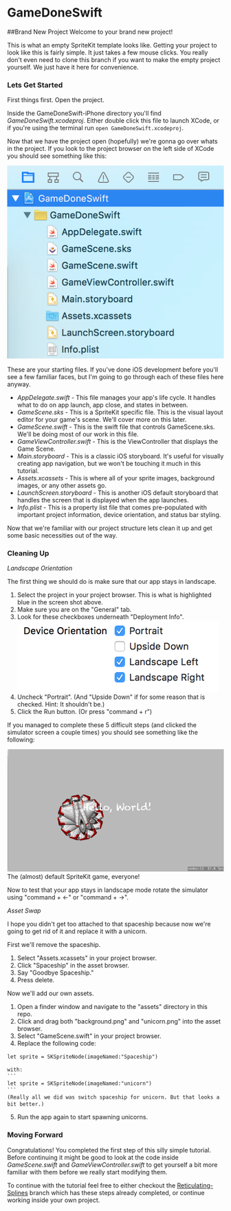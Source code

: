 # GameDoneSwift
##Brand New Project
Welcome to your brand new project! 

This is what an empty SpriteKit template looks like. Getting your project to look like this is fairly simple. 
It just takes a few mouse clicks. You really don't even need to clone this branch if you want to make the 
empty project yourself. We just have it here for convenience.

### Lets Get Started

First things first. Open the project.

Inside the GameDoneSwift-iPhone directory you'll find *GameDoneSwift.xcodeproj*. Either double click this file
to launch XCode, or if you're using the terminal run `open GameDoneSwift.xcodeproj`.

Now that we have the project open (hopefully) we're gonna go over whats in the project. If you look to the project 
browser on the left side of XCode you should see something like this:

![starting_files](https://raw.githubusercontent.com/IBM-MIL/GameDoneSwift/Brand-New-Project/img/starting_files.png)

These are your starting files. If you've done iOS development before you'll see a few familiar faces, but I'm 
going to go through each of these files here anyway.

- *AppDelegate.swift* - This file manages your app's life cycle. It handles what to do on app launch, app close, and 
states in between.
- *GameScene.sks* - This is a SpriteKit specific file. This is the visual layout editor for your game's scene. 
We'll cover more on this later.
- *GameScene.swift* - This is the swift file that controls GameScene.sks. We'll be doing most of our work in this 
file.
- *GameViewController.swift* - This is the ViewController that displays the Game Scene.
- *Main.storyboard* - This is a classic iOS storyboard. It's useful for visually creating app navigation, but we 
won't be touching it much in this tutorial.
- *Assets.xcassets* - This is where all of your sprite images, background images, or any other assets go.
- *LaunchScreen.storyboard* - This is another iOS default storyboard that handles the screen that is displayed when
the app launches.
- *Info.plist* - This is a property list file that comes pre-populated with important project information, device
orientation, and status bar styling.

Now that we're familiar with our project structure lets clean it up and get some basic necessities out of the way.

### Cleaning Up

*Landscape Orientation*

The first thing we should do is make sure that our app stays in landscape.

1. Select the project in your project browser. This is what is highlighted blue in the screen shot above.
2. Make sure you are on the "General" tab.
3. Look for these checkboxes underneath "Deployment Info".
![device_orientation](https://raw.githubusercontent.com/IBM-MIL/GameDoneSwift/Brand-New-Project/img/device_orientation.png)
4. Uncheck "Portrait". (And "Upside Down" if for some reason that is checked. Hint: It shouldn't be.)
5. Click the Run button. (Or press "command + r")

If you managed to complete these 5 difficult steps (and clicked the simulator screen a couple times) you should see 
something like the following:

![hello_world](https://raw.githubusercontent.com/IBM-MIL/GameDoneSwift/Brand-New-Project/img/hello_world.png)
The (almost) default SpriteKit game, everyone!

Now to test that your app stays in landscape mode rotate the simulator using "command + <-" or "command + ->". 

*Asset Swap*

I hope you didn't get too attached to that spaceship because now we're going to get rid of it and replace it with
a unicorn.

First we'll remove the spaceship.

1. Select "Assets.xcassets" in your project browser.
2. Click "Spaceship" in the asset browser.
3. Say "Goodbye Spaceship."
4. Press delete.

Now we'll add our own assets.

1. Open a finder window and navigate to the "assets" directory in this repo.
2. Click and drag both "background.png" and "unicorn.png" into the asset browser.
3. Select "GameScene.swift" in your project browser.
4. Replace the following code:
```
let sprite = SKSpriteNode(imageNamed:"Spaceship")
```
    with:
    ```
    let sprite = SKSpriteNode(imageNamed:"unicorn")
    ```
    (Really all we did was switch spaceship for unicorn. But that looks a bit better.)
5. Run the app again to start spawning unicorns.

### Moving Forward

Congratulations! You completed the first step of this silly simple tutorial. Before continuing it might be good to 
look at the code inside *GameScene.swift* and *GameViewController.swift* to get yourself a bit more familiar with them 
before we really start modifying them.

To continue with the tutorial feel free to either checkout the [Reticulating-Splines](https://github.com/IBM-MIL/GameDoneSwift/tree/Reticulating-Splines) 
branch which has these steps already completed, or continue working inside your own project.



